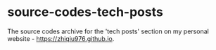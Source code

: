 # source-codes-tech-posts
The source codes archive for the 'tech posts' section on my personal website - https://zhiqiu976.github.io.
